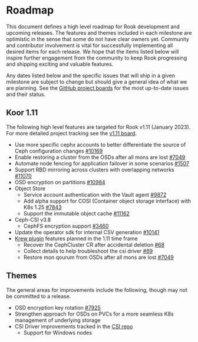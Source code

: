 # Roadmap

This document defines a high level roadmap for Rook development and upcoming releases.
The features and themes included in each milestone are optimistic in the sense that some do not have clear owners yet.
Community and contributor involvement is vital for successfully implementing all desired items for each release.
We hope that the items listed below will inspire further engagement from the community to keep Rook progressing and shipping exciting and valuable features.

Any dates listed below and the specific issues that will ship in a given milestone are subject to change but should give a general idea of what we are planning.
See the [GitHub project boards](https://github.com/koor-tech/koor/projects) for the most up-to-date issues and their status.

## Koor 1.11

The following high level features are targeted for Rook v1.11 (January 2023). For more detailed project tracking see the [v1.11 board](https://github.com/koor-tech/koor/projects/27).

* Use more specific cephx accounts to better differentiate the source of Ceph configuration changes [#10169](https://github.com/koor-tech/koor/issues/10169)
* Enable restoring a cluster from the OSDs after all mons are lost [#7049](https://github.com/koor-tech/koor/issues/7049)
* Automate node fencing for application failover in some scenarios [#1507](https://github.com/koor-tech/koor/issues/1507)
* Support RBD mirroring across clusters with overlapping networks [#11070](https://github.com/koor-tech/koor/issues/11070)
* OSD encryption on partitions [#10984](https://github.com/koor-tech/koor/issues/10984)
* Object Store
  * Service account authentication with the Vault agent [#9872](https://github.com/koor-tech/koor/pull/9872)
  * Add alpha support for COSI (Container object storage interface) with K8s 1.25 [#7843](https://github.com/koor-tech/koor/issues/7843)
  * Support the immutable object cache [#11162](https://github.com/koor-tech/koor/issues/11162)
* Ceph-CSI v3.8
  * CephFS encryption support [#3460](https://github.com/ceph/ceph-csi/pull/3460)
* Update the operator sdk for internal CSV generation [#10141](https://github.com/koor-tech/koor/issues/10141)
* [Krew plugin](https://github.com/rook/kubectl-rook-ceph) features planned in the 1.11 time frame
  * Recover the CephCluster CR after accidental deletion [#68](https://github.com/rook/kubectl-rook-ceph/issues/68)
  * Collect details to help troubleshoot the csi driver [#69](https://github.com/rook/kubectl-rook-ceph/issues/69)
  * Restore mon qourum from OSDs after all mons are lost [#7049](https://github.com/koor-tech/koor/issues/7049)

## Themes

The general areas for improvements include the following, though may not be committed to a release.

* OSD encryption key rotation [#7925](https://github.com/koor-tech/koor/issues/7925)
* Strengthen approach for OSDs on PVCs for a more seamless K8s management of underlying storage
* CSI Driver improvements tracked in the [CSI repo](https://github.com/ceph/ceph-csi)
  * Support for Windows nodes
